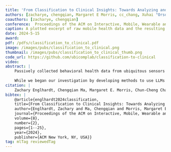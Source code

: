 ```yaml
---
title: 'From Classification to Clinical Insights: Towards Analyzing and Reasoning About Mobile and Behavioral Health Data With Large Language Models'
authors: [zacharye, chengqian, Margaret E Morris, cc_chang, Xuhai "Orson" Xu, Lianhui Qin, Daniel McDuff, liu_xin, patel, vikram]
coauthors: [zacharye, chengqian]
conference:  Proceedings of the ACM on Interactive, Mobile, Wearable and Ubiquitous Technologies (IMWUT), 2024
caption: A plotted excerpt of raw mobile health data and the resulting analysis generated by GPT-4.
date: 2024-5-15
award:
pdf: /pdfs/classification_to_clinical.pdf
image: /images/pubs/classification_to_clinical.png
thumbnail: /images/pubs/classification_to_clinical_thumb.png
code_url: https://github.com/ubicomplab/classification-to-clinical
video: 
abstract: |
    Passively collected behavioral health data from ubiquitous sensors could provide mental health professionals valuable insights into patient's daily lives, but such efforts are impeded by disparate metrics, lack of interoperability, and unclear correlations between the measured signals and an individual's mental health. To address these challenges, we pioneer the exploration of large language models (LLMs) to synthesize clinically relevant insights from multi-sensor data. We develop chain-of-thought prompting methods to generate LLM reasoning on how data pertaining to activity, sleep and social interaction relate to conditions such as depression and anxiety. We then prompt the LLM to perform binary classification, achieving accuracies of 61.1%, exceeding the state of the art. We find models like GPT-4 correctly reference numerical data 75% of the time.<br />
    
    While we began our investigation by developing methods to use LLMs to output binary classifications for conditions like depression, we find instead that their greatest potential value to clinicians lies not in diagnostic classification, but rather in rigorous analysis of diverse self-tracking data to generate natural language summaries that synthesize multiple data streams and identify potential concerns. Clinicians envisioned using these insights in a variety of ways, principally for fostering collaborative investigation with patients to strengthen the therapeutic alliance and guide treatment. We describe this collaborative engagement, additional envisioned uses, and associated concerns that must be addressed before adoption in real-world contexts.
citation: |    
    Zachary Englhardt, Chengqian Ma, Margaret E. Morris, Chun-Cheng Chang, Xuhai “Orson” Xu, Lianhui Qin, Daniel McDuff, Xin Liu, Shwetak Patel, and Vikram Iyer. 2024. From Classification to Clinical Insights: Towards Analyzing and Reasoning About Mobile and Behavioral Health Data With Large Language Models. Proceedings of the ACM on Interactive, Mobile, Wearable and Ubiquitous Technologies 8, 2: 56:1-56:25. https://doi.org/10.1145/3659604
bibtex: |
    @article{englhardt2024classification,
    title={From Classification to Clinical Insights: Towards Analyzing and Reasoning About Mobile and Behavioral Health Data With Large Language Models},
    author={Englhardt, Zachary and Ma, Chengqian and Morris, Margaret E and Chang, Chun-Cheng and Xu, Xuhai" Orson" and Qin, Lianhui and McDuff, Daniel and Liu, Xin and Patel, Shwetak and Iyer, Vikram},
    journal={Proceedings of the ACM on Interactive, Mobile, Wearable and Ubiquitous Technologies},
    volume={8},
    number={2},
    pages={1--25},
    year={2024},
    publisher={ACM New York, NY, USA}}
tag: mlTag reviewedTag
---
```

